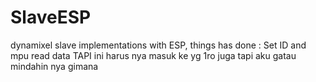 # SlaveESP
dynamixel slave implementations with ESP, things has done : Set ID and mpu read data
TAPI ini harus nya masuk ke yg 1ro juga
tapi aku gatau mindahin nya gimana
